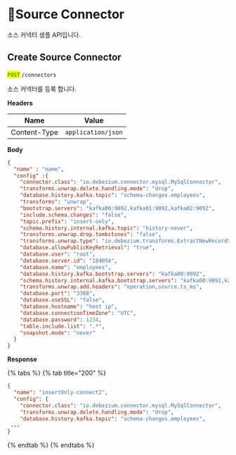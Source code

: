 # Source Connector

소스 커넥터 샘플 API입니다.

## Create Source Connector

<mark style="color:green;">`POST`</mark> `/connectors`

소스 커넥터를 등록 합니다.

**Headers**

| Name         | Value              |
| ------------ | ------------------ |
| Content-Type | `application/json` |

**Body**

```json
{
  "name" : "name",
  "config" :{
    "connector.class": "io.debezium.connector.mysql.MySqlConnector",
    "transforms.unwrap.delete.handling.mode": "drop",
    "database.history.kafka.topic": "schema-changes.employees",
    "transforms": "unwrap",
    "bootstrap.servers": "kafka00:9092,kafka01:9092,kafka02:9092",
    "include.schema.changes": "false",
    "topic.prefix": "insert-only",
    "schema.history.internal.kafka.topic": "history-never",
    "transforms.unwrap.drop.tombstones": "false",
    "transforms.unwrap.type": "io.debezium.transforms.ExtractNewRecordState",
    "database.allowPublicKeyRetrieval": "true",
    "database.user": "root",
    "database.server.id": "184054",
    "database.name": "employees",
    "database.history.kafka.bootstrap.servers": "kafka00:9092",
    "schema.history.internal.kafka.bootstrap.servers": "kafka00:9092,kafka01:9092,kafka02:9092",
    "transforms.unwrap.add.headers": "operation,source.ts_ms",
    "database.port": "3308",
    "database.useSSL": "false",
    "database.hostname": "host ip",
    "database.connectionTimeZone": "UTC",
    "database.password": 1234,
    "table.include.list": ".*",
    "snapshot.mode": "never"
  }
}
```

**Response**

{% tabs %}
{% tab title="200" %}
```json
{
  "name": "insertOnly-connect2",
  "config": {
    "connector.class": "io.debezium.connector.mysql.MySqlConnector",
    "transforms.unwrap.delete.handling.mode": "drop",
    "database.history.kafka.topic": "schema-changes.employees",
 ...
}
```
{% endtab %}
{% endtabs %}

